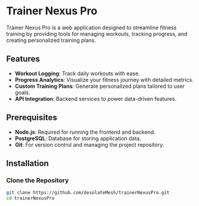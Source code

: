# Trainer Nexus Pro

Trainer Nexus Pro is a web application designed to streamline fitness training by providing tools for managing workouts, tracking progress, and creating personalized training plans.

## Features
- **Workout Logging**: Track daily workouts with ease.
- **Progress Analytics**: Visualize your fitness journey with detailed metrics.
- **Custom Training Plans**: Generate personalized plans tailored to user goals.
- **API Integration**: Backend services to power data-driven features.

## Prerequisites
- **Node.js**: Required for running the frontend and backend.
- **PostgreSQL**: Database for storing application data.
- **Git**: For version control and managing the project repository.

## Installation

### Clone the Repository
```bash
git clone https://github.com/desolateMesh/trainerNexusPro.git
cd trainerNexusPro
